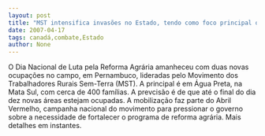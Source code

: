 ```yaml
---
layout: post
title: "MST intensifica invasões no Estado, tendo como foco principal o combate à monocultura da cana-de-açúcar"
date: 2007-04-17
tags: canadá,combate,Estado
author: None
---
```

O Dia Nacional de Luta pela Reforma Agrária amanheceu com duas novas ocupações no campo, em Pernambuco, lideradas pelo Movimento dos Trabalhadores Rurais Sem-Terra (MST).
A principal é em Água Preta, na Mata Sul, com cerca de 400 famílias. A prevcisão é de que até o final do dia dez novas áreas estejam ocupadas.
A mobilização faz parte do Abril Vermelho, campanha nacional do movimento para pressionar o governo sobre a necessidade de fortalecer o programa de reforma agrária.
Mais detalhes em instantes. 